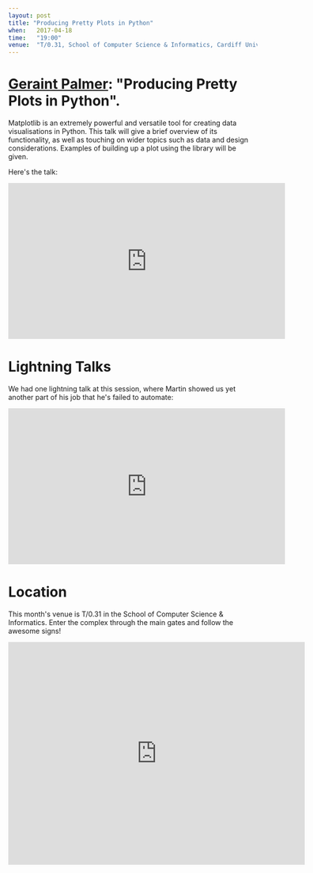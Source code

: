 ```yaml
---
layout: post
title: "Producing Pretty Plots in Python"
when:   2017-04-18
time:   "19:00"
venue:  "T/0.31, School of Computer Science & Informatics, Cardiff University"
---
```


# [Geraint Palmer](https://twitter.com/GeraintPalmer): "Producing Pretty Plots in Python".


Matplotlib is an extremely powerful and versatile tool for creating data visualisations in Python. This talk will give a brief overview of its functionality, as well as touching on wider topics such as data and design considerations. Examples of building up a plot using the library will be given.

Here's the talk:
<iframe width="560" height="315" src="https://www.youtube.com/embed/WO3zBV_-GS0" frameborder="0" allowfullscreen></iframe>

# Lightning Talks

We had one lightning talk at this session, where Martin showed us yet another part of his job that he's failed to automate:
<iframe width="560" height="315" src="https://www.youtube.com/embed/lrk4OGF33_s" frameborder="0" allowfullscreen></iframe>

# Location

This month's venue is T/0.31 in the School of Computer Science & Informatics. Enter the complex through the main gates and follow the awesome signs!

<iframe src="https://www.google.com/maps/embed?pb=!1m18!1m12!1m3!1d2484.5563658121855!2d-3.1726044842308547!3d51.4846569796314!2m3!1f0!2f0!3f0!3m2!1i1024!2i768!4f13.1!3m3!1m2!1s0x486e1cb8742c46f5%3A0xc620b871e5d19cac!2sTrevithick+Bldg%2C+Cardiff+CF24!5e0!3m2!1sen!2suk!4v1456917752266" width="600" height="450" frameborder="0" style="border:0" allowfullscreen>&nbsp;</iframe>
